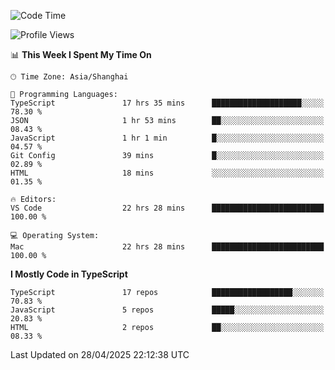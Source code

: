 <!--START_SECTION:waka-->
![Code Time](http://img.shields.io/badge/Code%20Time-7%2C645%20hrs%2052%20mins-blue)

![Profile Views](http://img.shields.io/badge/Profile%20Views-0-blue)

📊 **This Week I Spent My Time On** 

```text
🕑︎ Time Zone: Asia/Shanghai

💬 Programming Languages: 
TypeScript               17 hrs 35 mins      ████████████████████░░░░░   78.30 % 
JSON                     1 hr 53 mins        ██░░░░░░░░░░░░░░░░░░░░░░░   08.43 % 
JavaScript               1 hr 1 min          █░░░░░░░░░░░░░░░░░░░░░░░░   04.57 % 
Git Config               39 mins             █░░░░░░░░░░░░░░░░░░░░░░░░   02.89 % 
HTML                     18 mins             ░░░░░░░░░░░░░░░░░░░░░░░░░   01.35 % 

🔥 Editors: 
VS Code                  22 hrs 28 mins      █████████████████████████   100.00 % 

💻 Operating System: 
Mac                      22 hrs 28 mins      █████████████████████████   100.00 % 
```

**I Mostly Code in TypeScript** 

```text
TypeScript               17 repos            ██████████████████░░░░░░░   70.83 % 
JavaScript               5 repos             █████░░░░░░░░░░░░░░░░░░░░   20.83 % 
HTML                     2 repos             ██░░░░░░░░░░░░░░░░░░░░░░░   08.33 % 
```




 Last Updated on 28/04/2025 22:12:38 UTC
<!--END_SECTION:waka-->
